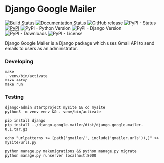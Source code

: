 # Django Google Mailer

[![Build Status](https://travis-ci.com/nikhiljohn10/django-google-mailer.svg?branch=main)](https://travis-ci.com/nikhiljohn10/django-google-mailer)
[![Documentation Status](https://readthedocs.org/projects/django-google-mailer/badge/?version=stable)](https://django-google-mailer.readthedocs.io/en/stable/?badge=stable)
![GitHub release](https://img.shields.io/github/v/release/nikhiljohn10/django-google-mailer)
![PyPI - Status](https://img.shields.io/pypi/status/django-google-mailer)
[![PyPI](https://img.shields.io/pypi/v/django-google-mailer)](https://pypi.org/project/django-google-mailer)
![PyPI - Python Version](https://img.shields.io/pypi/pyversions/django-google-mailer)
![PyPI - Django Version](https://img.shields.io/pypi/djversions/django-google-mailer)
![PyPI - Downloads](https://img.shields.io/pypi/dm/django-google-mailer)
![PyPI - License](https://img.shields.io/pypi/l/django-google-mailer)

Django Google Mailer is a Django package which uses Gmail API to send emails to users as an administrator.

### Developing

```
make
. venv/bin/activate
make setup
make run
```

### Testing

```
django-admin startproject mysite && cd mysite
python3 -m venv venv && . venv/bin/activate

pip install django
pip install ../django-google-mailer/dist/django-google-mailer-0.1.tar.gz

echo "urlpatterns += [path('gmailer/', include('gmailer.urls')),]" >> mysite/urls.py

python manage.py makemigrations && python manage.py migrate
python manage.py runserver localhost:8000
```
